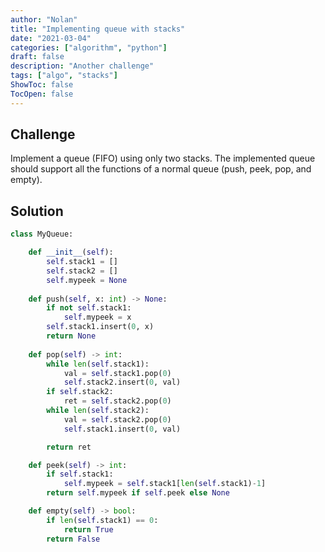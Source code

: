 ```yaml
---
author: "Nolan"
title: "Implementing queue with stacks"
date: "2021-03-04"
categories: ["algorithm", "python"]
draft: false
description: "Another challenge"
tags: ["algo", "stacks"]
ShowToc: false
TocOpen: false
---
```



## Challenge

Implement a queue (FIFO) using only two stacks. The implemented queue should support all the functions of a normal queue (push, peek, pop, and empty).  


## Solution

```python
class MyQueue:

    def __init__(self):
        self.stack1 = []
        self.stack2 = []
        self.mypeek = None
        
    def push(self, x: int) -> None:
        if not self.stack1:
            self.mypeek = x
        self.stack1.insert(0, x)
        return None
    
    def pop(self) -> int:
        while len(self.stack1):
            val = self.stack1.pop(0)
            self.stack2.insert(0, val)
        if self.stack2:
            ret = self.stack2.pop(0)
        while len(self.stack2):
            val = self.stack2.pop(0)
            self.stack1.insert(0, val)

        return ret

    def peek(self) -> int:
        if self.stack1:
            self.mypeek = self.stack1[len(self.stack1)-1]
        return self.mypeek if self.peek else None

    def empty(self) -> bool:
        if len(self.stack1) == 0:
            return True
        return False
```